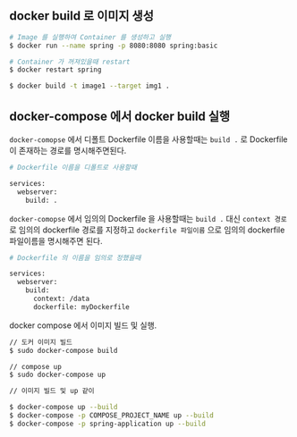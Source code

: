 ##  docker build 로 이미지 생성

```bash
# Image 를 실행하여 Container 를 생성하고 실행
$ docker run --name spring -p 8080:8080 spring:basic
```

```bash
# Container 가 꺼져있을때 restart
$ docker restart spring
```

```bash
$ docker build -t image1 --target img1 .
```

## docker-compose 에서 docker build 실행

`docker-comopse` 에서 디폴트 Dockerfile 이름을 사용할때는  `build .`  로 Dockerfile 이 존재하는 경로를 명시해주면된다.

```Dockerfile
# Dockerfile 이름을 디폴트로 사용할때

services:
  webserver:
    build: .
```


`docker-comopse` 에서 임의의 Dockerfile 을 사용할때는 `build .` 대신 `context 경로` 로 임의의 
dockerfile 경로를 지정하고 `dockerfile 파일이름` 으로 임의의 dockerfile 파일이름을 명시해주면 된다.

```Dockerfile
# Dockerfile 의 이름을 임의로 정했을때

services:
  webserver:
    build:
      context: /data
      dockerfile: myDockerfile
```

 
docker compose 에서 이미지 빌드 및 실행.

```bash
// 도커 이미지 빌드 
$ sudo docker-compose build 

// compose up
$ sudo docker-compose up

// 이미지 빌드 및 up 같이

$ docker-compose up --build
$ docker-compose -p COMPOSE_PROJECT_NAME up --build
$ docker-compose -p spring-application up --build
```




```
```